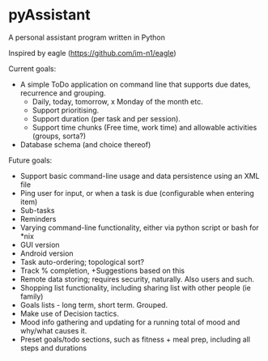 # pyAssistant

A personal assistant program written in Python


Inspired by eagle (https://github.com/im-n1/eagle)

Current goals:
- A simple ToDo application on command line that supports due dates, recurrence and grouping.
	- Daily, today, tomorrow, x Monday of the month etc.
	- Support prioritising.
	- Support duration (per task and per session).
	- Support time chunks (Free time, work time) and allowable activities (groups, sorta?)
- Database schema (and choice thereof)
	
Future goals:
- Support basic command-line usage and data persistence using an XML file
- Ping user for input, or when a task is due (configurable when entering item)
- Sub-tasks
- Reminders
- Varying command-line functionality, either via python script or bash for *nix
- GUI version
- Android version
- Task auto-ordering; topological sort?
- Track % completion, +Suggestions based on this
- Remote data storing; requires security, naturally. Also users and such.
- Shopping list functionality, including sharing list with other people (ie family)
- Goals lists - long term, short term. Grouped.
- Make use of Decision tactics.
- Mood info gathering and updating for a running total of mood and why/what causes it.
- Preset goals/todo sections, such as fitness + meal prep, including all steps and durations
